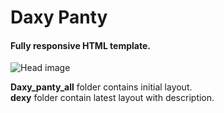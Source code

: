 # Daxy Panty
#### Fully responsive HTML template.
![Head image](https://mir-s3-cdn-cf.behance.net/project_modules/max_1200/c3403023868465.568b8ae807eff.jpg)  

**Daxy_panty_all** folder contains initial layout.  
**dexy** folder contain latest layout with description.
